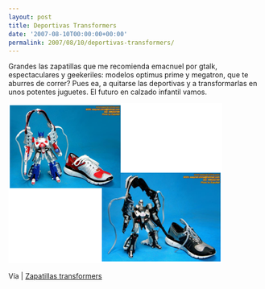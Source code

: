 ```yaml
---
layout: post
title: Deportivas Transformers
date: '2007-08-10T00:00:00+00:00'
permalink: 2007/08/10/deportivas-transformers/
---
```

Grandes las zapatillas que me recomienda emacnuel por gtalk, espectaculares y geekeriles: modelos optimus prime y megatron, que te aburres de correr? Pues ea, a quitarse las deportivas y a transformarlas en unos potentes juguetes. El futuro en calzado infantil vamos.

<img src='/assets/transf.png' alt='transformers' class="centro" />

Vía | <a href="http://www.votemoojj.com/stuff/shoes/index.html">Zapatillas transformers</a>

